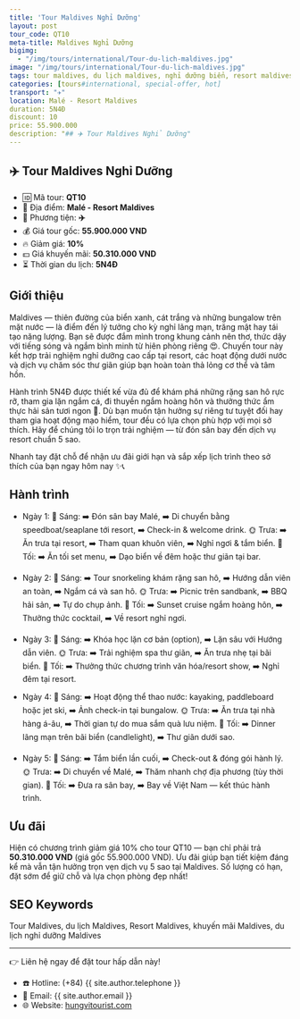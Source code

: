 ```yaml
---
title: 'Tour Maldives Nghỉ Dưỡng'
layout: post
tour_code: QT10
meta-title: Maldives Nghỉ Dưỡng
bigimg:
  - "/img/tours/international/Tour-du-lich-maldives.jpg"
image: "/img/tours/international/Tour-du-lich-maldives.jpg"
tags: tour maldives, du lịch maldives, nghỉ dưỡng biển, resort maldives, tour quốc tế
categories: [tours#international, special-offer, hot]
transport: "✈️"
location: Malé - Resort Maldives
duration: 5N4Đ
discount: 10
price: 55.900.000
description: "## ✈️ Tour Maldives Nghỉ Dưỡng"
---
```


## ✈️ Tour Maldives Nghỉ Dưỡng 

- 🆔 Mã tour: **QT10**
- 📍 Địa điểm: **Malé - Resort Maldives**
- 🚗 Phương tiện: **✈️**
- 💰 Giá tour gốc: **55.900.000 VND**
- 🔥 Giảm giá: **10%**
- 💵 Giá khuyến mãi: **50.310.000 VND**
- ⏳ Thời gian du lịch: **5N4Đ**

## Giới thiệu
Maldives — thiên đường của biển xanh, cát trắng và những bungalow trên mặt nước — là điểm đến lý tưởng cho kỳ nghỉ lãng mạn, trăng mật hay tái tạo năng lượng. Bạn sẽ được đắm mình trong khung cảnh nên thơ, thức dậy với tiếng sóng và ngắm bình minh từ hiên phòng riêng 😍. Chuyến tour này kết hợp trải nghiệm nghỉ dưỡng cao cấp tại resort, các hoạt động dưới nước và dịch vụ chăm sóc thư giãn giúp bạn hoàn toàn thả lỏng cơ thể và tâm hồn.

Hành trình 5N4Đ được thiết kế vừa đủ để khám phá những rặng san hô rực rỡ, tham gia lặn ngắm cá, đi thuyền ngắm hoàng hôn và thưởng thức ẩm thực hải sản tươi ngon 🍤. Dù bạn muốn tận hưởng sự riêng tư tuyệt đối hay tham gia hoạt động mạo hiểm, tour đều có lựa chọn phù hợp với mọi sở thích. Hãy để chúng tôi lo trọn trải nghiệm — từ đón sân bay đến dịch vụ resort chuẩn 5 sao.

Nhanh tay đặt chỗ để nhận ưu đãi giới hạn và sắp xếp lịch trình theo sở thích của bạn ngay hôm nay ✨📞

## Hành trình
- Ngày 1:
  🌅 Sáng: ➡️ Đón sân bay Malé, ➡️ Di chuyển bằng speedboat/seaplane tới resort, ➡️ Check-in & welcome drink.
  🌞 Trưa: ➡️ Ăn trưa tại resort, ➡️ Tham quan khuôn viên, ➡️ Nghỉ ngơi & tắm biển.
  🌙 Tối: ➡️ Ăn tối set menu, ➡️ Dạo biển về đêm hoặc thư giãn tại bar.

- Ngày 2:
  🌅 Sáng: ➡️ Tour snorkeling khám rặng san hô, ➡️ Hướng dẫn viên an toàn, ➡️ Ngắm cá và san hô.
  🌞 Trưa: ➡️ Picnic trên sandbank, ➡️ BBQ hải sản, ➡️ Tự do chụp ảnh.
  🌙 Tối: ➡️ Sunset cruise ngắm hoàng hôn, ➡️ Thưởng thức cocktail, ➡️ Về resort nghỉ ngơi.

- Ngày 3:
  🌅 Sáng: ➡️ Khóa học lặn cơ bản (option), ➡️ Lặn sâu với Hướng dẫn viên.
  🌞 Trưa: ➡️ Trải nghiệm spa thư giãn, ➡️ Ăn trưa nhẹ tại bãi biển.
  🌙 Tối: ➡️ Thưởng thức chương trình văn hóa/resort show, ➡️ Nghỉ đêm tại resort.

- Ngày 4:
  🌅 Sáng: ➡️ Hoạt động thể thao nước: kayaking, paddleboard hoặc jet ski, ➡️ Ảnh check-in tại bungalow.
  🌞 Trưa: ➡️ Ăn trưa tại nhà hàng á-âu, ➡️ Thời gian tự do mua sắm quà lưu niệm.
  🌙 Tối: ➡️ Dinner lãng mạn trên bãi biển (candlelight), ➡️ Thư giãn dưới sao.

- Ngày 5:
  🌅 Sáng: ➡️ Tắm biển lần cuối, ➡️ Check-out & đóng gói hành lý.
  🌞 Trưa: ➡️ Di chuyển về Malé, ➡️ Thăm nhanh chợ địa phương (tùy thời gian).
  🌙 Tối: ➡️ Đưa ra sân bay, ➡️ Bay về Việt Nam — kết thúc hành trình.

## Ưu đãi
Hiện có chương trình giảm giá 10% cho tour QT10 — bạn chỉ phải trả **50.310.000 VND** (giá gốc 55.900.000 VND). Ưu đãi giúp bạn tiết kiệm đáng kể mà vẫn tận hưởng trọn vẹn dịch vụ 5 sao tại Maldives. Số lượng có hạn, đặt sớm để giữ chỗ và lựa chọn phòng đẹp nhất!

## SEO Keywords
Tour Maldives, du lịch Maldives, Resort Maldives, khuyến mãi Maldives, du lịch nghỉ dưỡng Maldives

---

👉 Liên hệ ngay để đặt tour hấp dẫn này!

- ☎️ Hotline: (+84) {{ site.author.telephone }}
- 📧 Email: {{ site.author.email }}
- 🌐 Website: [hungvitourist.com](https://hungvitourist.com)


